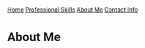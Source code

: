 <!DOCTYPE html>
<html>
<title>Patrick Lacey Home</title>
<meta charset="UTF-8">
<meta name="viewport" content="width=device-width, initial-scale=1">
<LINK rel="stylesheet" type="text/css" href="nav.md">
<link rel="stylesheet" href="css1.md">
<link rel='stylesheet' href='css2.md'>
<link rel="stylesheet" href="css3.md">
<style>
html,body,h1,h2,h3,h4,h5,h6 {font-family: "Roboto", sans-serif}
</style>
<body class="w3-light-grey">

<!-- top nav bar -->
<div class="topnav">
  <a href="index.md">Home</a>
  <a href="pro.md">Professional Skills</a>
  <a class="active" href="about.md">About Me</a>
  <a href="contact.md">Contact Info</a>
</div>

<head>

<h1>About Me</h1>

</head>

<!-- comments -->

</body>
</html> 